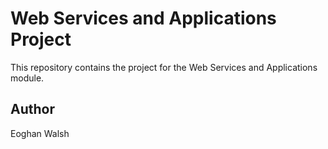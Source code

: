 # Web Services and Applications Project

This repository contains the project for the Web Services and Applications module.

## Author
Eoghan Walsh